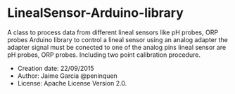 # LinealSensor-Arduino-library
A class to process data from different lineal sensors like pH probes, ORP probes
Arduino library to control a lineal sensor using an analog adapter
the adapter signal must be conected to one of the analog pins
lineal sensor are pH probes, ORP probes. 
Including two point calibration procedure.
  

 * Creation date: 22/09/2015
 * Author: Jaime García  @peninquen
 * License:  Apache License Version 2.0.

